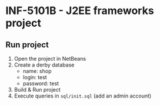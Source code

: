 # INF-5101B - J2EE frameworks project

## Run project

1. Open the project in NetBeans
2. Create a derby database
	* name: shop
	* login: test
	* password: test
3. Build & Run project
4. Execute queries in `sql/init.sql` (add an admin account)
